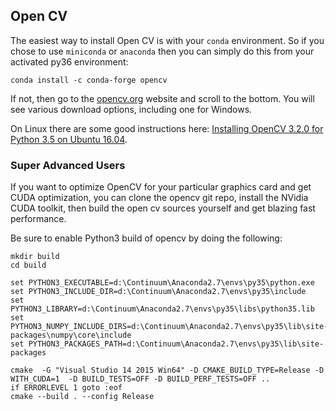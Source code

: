 ## Open CV

The easiest way to install Open CV is with your `conda` environment. 
So if you chose to use `miniconda` or `anaconda` then you can simply do this
from your activated py36 environment:

    conda install -c conda-forge opencv

If not, then go to the [opencv.org](http://opencv.org/opencv-3-2.html) website and scroll to the bottom.
You will see various download options, including one for Windows.  

On Linux there are some good instructions here: [Installing OpenCV 3.2.0 for Python 3.5 on Ubuntu 16.04](https://www.begueradj.com/installing-opencv-3.2.0-for-python-3.5.2-on-ubuntu-16.04.2-lts.html).

### Super Advanced Users

If you want to optimize OpenCV for your particular graphics card and get CUDA optimization, you can
clone the opencv git repo, install the NVidia CUDA toolkit, then build the open cv sources yourself
and get blazing fast performance.  

Be sure to enable Python3 build of opencv by doing the following:

````
mkdir build
cd build

set PYTHON3_EXECUTABLE=d:\Continuum\Anaconda2.7\envs\py35\python.exe
set PYTHON3_INCLUDE_DIR=d:\Continuum\Anaconda2.7\envs\py35\include
set PYTHON3_LIBRARY=d:\Continuum\Anaconda2.7\envs\py35\libs\python35.lib
set PYTHON3_NUMPY_INCLUDE_DIRS=d:\Continuum\Anaconda2.7\envs\py35\lib\site-packages\numpy\core\include
set PYTHON3_PACKAGES_PATH=d:\Continuum\Anaconda2.7\envs\py35\lib\site-packages

cmake  -G "Visual Studio 14 2015 Win64" -D CMAKE_BUILD_TYPE=Release -D WITH_CUDA=1  -D BUILD_TESTS=OFF -D BUILD_PERF_TESTS=OFF ..
if ERRORLEVEL 1 goto :eof
cmake --build . --config Release
````
